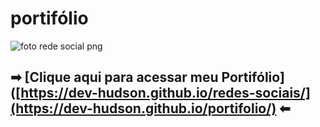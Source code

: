 # portifólio
![foto rede social png](https://github.com/user-attachments/assets/efea69d9-b55e-4abc-ab66-5c60a87ab5f6)

## ➡︎ [Clique aqui para acessar meu Portifólio]([https://dev-hudson.github.io/redes-sociais/](https://dev-hudson.github.io/portifolio/) ⬅︎
